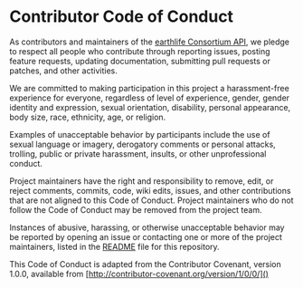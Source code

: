 # Contributor Code of Conduct

As contributors and maintainers of the [earthlife Consortium API](https://github.com/EarthLifeConsortium/earthlife_API), we pledge to respect all people who contribute through reporting issues, posting feature requests, updating documentation, submitting pull requests or patches, and other activities.

We are committed to making participation in this project a harassment-free experience for everyone, regardless of level of experience, gender, gender identity and expression, sexual orientation, disability, personal appearance, body size, race, ethnicity, age, or religion.

Examples of unacceptable behavior by participants include the use of sexual language or imagery, derogatory comments or personal attacks, trolling, public or private harassment, insults, or other unprofessional conduct.

Project maintainers have the right and responsibility to remove, edit, or reject comments, commits, code, wiki edits, issues, and other contributions that are not aligned to this Code of Conduct. Project maintainers who do not follow the Code of Conduct may be removed from the project team.

Instances of abusive, harassing, or otherwise unacceptable behavior may be reported by opening an issue or contacting one or more of the project maintainers, listed in the [README](README.md) file for this repository.

This Code of Conduct is adapted from the Contributor Covenant, version 1.0.0, available from [http://contributor-covenant.org/version/1/0/0/]()
